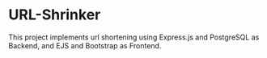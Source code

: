 # URL-Shrinker

This project implements url shortening using Express.js and PostgreSQL as Backend, and EJS and Bootstrap as Frontend.

